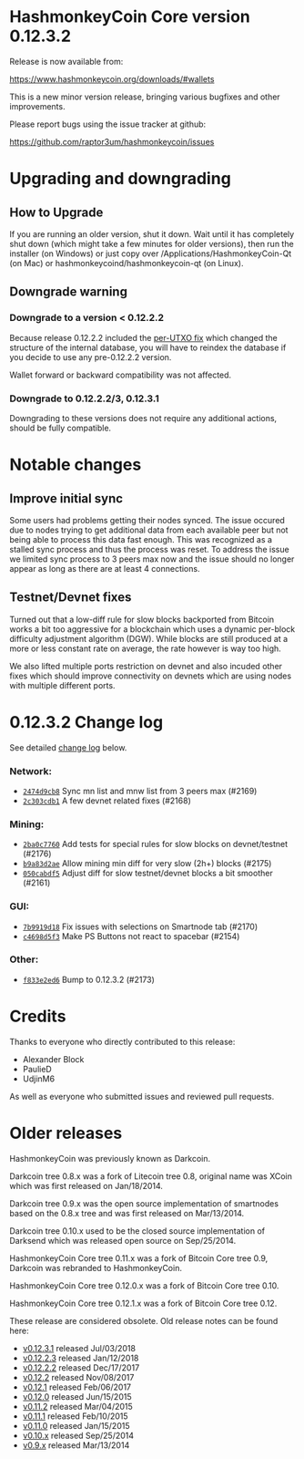 HashmonkeyCoin Core version 0.12.3.2
==========================

Release is now available from:

  <https://www.hashmonkeycoin.org/downloads/#wallets>

This is a new minor version release, bringing various bugfixes and other
improvements.

Please report bugs using the issue tracker at github:

  <https://github.com/raptor3um/hashmonkeycoin/issues>


Upgrading and downgrading
=========================

How to Upgrade
--------------

If you are running an older version, shut it down. Wait until it has completely
shut down (which might take a few minutes for older versions), then run the
installer (on Windows) or just copy over /Applications/HashmonkeyCoin-Qt (on Mac) or
hashmonkeycoind/hashmonkeycoin-qt (on Linux).

Downgrade warning
-----------------

### Downgrade to a version < 0.12.2.2

Because release 0.12.2.2 included the [per-UTXO fix](release-notes/hashmonkeycoin/release-notes-0.12.2.2.md#per-utxo-fix)
which changed the structure of the internal database, you will have to reindex
the database if you decide to use any pre-0.12.2.2 version.

Wallet forward or backward compatibility was not affected.

### Downgrade to 0.12.2.2/3, 0.12.3.1

Downgrading to these versions does not require any additional actions, should be
fully compatible.


Notable changes
===============

Improve initial sync
--------------------

Some users had problems getting their nodes synced. The issue occured due to nodes trying to
get additional data from each available peer but not being able to process this data fast enough.
This was recognized as a stalled sync process and thus the process was reset. To address the issue
we limited sync process to 3 peers max now and the issue should no longer appear as long as there
are at least 4 connections.

Testnet/Devnet fixes
--------------------

Turned out that a low-diff rule for slow blocks backported from Bitcoin works a bit too aggressive for
a blockchain which uses a dynamic per-block difficulty adjustment algorithm (DGW). While blocks are still
produced at a more or less constant rate on average, the rate however is way too high.

We also lifted multiple ports restriction on devnet and also incuded other fixes which should improve
connectivity on devnets which are using nodes with multiple different ports.


0.12.3.2 Change log
===================

See detailed [change log](https://github.com/raptor3um/hashmonkeycoin/compare/v0.12.3.1...hashmonkeycoin:v0.12.3.2) below.

### Network:
- [`2474d9cb8`](https://github.com/raptor3um/hashmonkeycoin/commit/2474d9cb8) Sync mn list and mnw list from 3 peers max (#2169)
- [`2c303cdb1`](https://github.com/raptor3um/hashmonkeycoin/commit/2c303cdb1) A few devnet related fixes (#2168)

### Mining:
- [`2ba0c7760`](https://github.com/raptor3um/hashmonkeycoin/commit/2ba0c7760) Add tests for special rules for slow blocks on devnet/testnet (#2176)
- [`b9a83d2ae`](https://github.com/raptor3um/hashmonkeycoin/commit/b9a83d2ae) Allow mining min diff for very slow (2h+) blocks (#2175)
- [`050cabdf5`](https://github.com/raptor3um/hashmonkeycoin/commit/050cabdf5) Adjust diff for slow testnet/devnet blocks a bit smoother (#2161)

### GUI:
- [`7b9919d18`](https://github.com/raptor3um/hashmonkeycoin/commit/7b9919d18) Fix issues with selections on Smartnode tab (#2170)
- [`c4698d5f3`](https://github.com/raptor3um/hashmonkeycoin/commit/c4698d5f3) Make PS Buttons not react to spacebar (#2154)

### Other:
- [`f833e2ed6`](https://github.com/raptor3um/hashmonkeycoin/commit/f833e2ed6) Bump to 0.12.3.2 (#2173)


Credits
=======

Thanks to everyone who directly contributed to this release:

- Alexander Block
- PaulieD
- UdjinM6

As well as everyone who submitted issues and reviewed pull requests.


Older releases
==============

HashmonkeyCoin was previously known as Darkcoin.

Darkcoin tree 0.8.x was a fork of Litecoin tree 0.8, original name was XCoin
which was first released on Jan/18/2014.

Darkcoin tree 0.9.x was the open source implementation of smartnodes based on
the 0.8.x tree and was first released on Mar/13/2014.

Darkcoin tree 0.10.x used to be the closed source implementation of Darksend
which was released open source on Sep/25/2014.

HashmonkeyCoin Core tree 0.11.x was a fork of Bitcoin Core tree 0.9,
Darkcoin was rebranded to HashmonkeyCoin.

HashmonkeyCoin Core tree 0.12.0.x was a fork of Bitcoin Core tree 0.10.

HashmonkeyCoin Core tree 0.12.1.x was a fork of Bitcoin Core tree 0.12.

These release are considered obsolete. Old release notes can be found here:

- [v0.12.3.1](https://github.com/raptor3um/hashmonkeycoin/blob/master/doc/release-notes/hashmonkeycoin/release-notes-0.12.3.1.md) released Jul/03/2018
- [v0.12.2.3](https://github.com/raptor3um/hashmonkeycoin/blob/master/doc/release-notes/hashmonkeycoin/release-notes-0.12.2.3.md) released Jan/12/2018
- [v0.12.2.2](https://github.com/raptor3um/hashmonkeycoin/blob/master/doc/release-notes/hashmonkeycoin/release-notes-0.12.2.2.md) released Dec/17/2017
- [v0.12.2](https://github.com/raptor3um/hashmonkeycoin/blob/master/doc/release-notes/hashmonkeycoin/release-notes-0.12.2.md) released Nov/08/2017
- [v0.12.1](https://github.com/raptor3um/hashmonkeycoin/blob/master/doc/release-notes/hashmonkeycoin/release-notes-0.12.1.md) released Feb/06/2017
- [v0.12.0](https://github.com/raptor3um/hashmonkeycoin/blob/master/doc/release-notes/hashmonkeycoin/release-notes-0.12.0.md) released Jun/15/2015
- [v0.11.2](https://github.com/raptor3um/hashmonkeycoin/blob/master/doc/release-notes/hashmonkeycoin/release-notes-0.11.2.md) released Mar/04/2015
- [v0.11.1](https://github.com/raptor3um/hashmonkeycoin/blob/master/doc/release-notes/hashmonkeycoin/release-notes-0.11.1.md) released Feb/10/2015
- [v0.11.0](https://github.com/raptor3um/hashmonkeycoin/blob/master/doc/release-notes/hashmonkeycoin/release-notes-0.11.0.md) released Jan/15/2015
- [v0.10.x](https://github.com/raptor3um/hashmonkeycoin/blob/master/doc/release-notes/hashmonkeycoin/release-notes-0.10.0.md) released Sep/25/2014
- [v0.9.x](https://github.com/raptor3um/hashmonkeycoin/blob/master/doc/release-notes/hashmonkeycoin/release-notes-0.9.0.md) released Mar/13/2014

